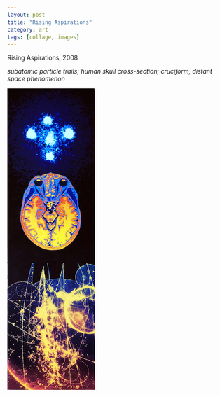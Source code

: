 ```yaml
---
layout: post
title: "Rising Aspirations"
category: art
tags: [collage, images]
---
```

Rising Aspirations, 2008

*subatomic particle trails; human skull cross-section;	 cruciform, distant space phenomenon*

[![](/assets/risingaspirations_.jpg)](/assets/risingaspirations.jpg) 


